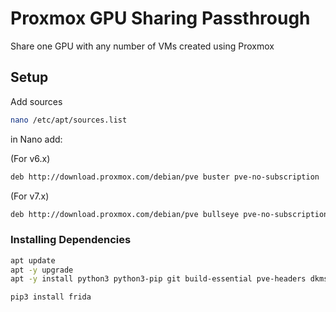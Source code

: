# Proxmox GPU Sharing Passthrough

Share one GPU with any number of VMs created using Proxmox

## Setup

Add sources

```bash
nano /etc/apt/sources.list
```

in Nano add:

(For v6.x)

```bash
deb http://download.proxmox.com/debian/pve buster pve-no-subscription
```

(For v7.x)

```bash
deb http://download.proxmox.com/debian/pve bullseye pve-no-subscription
```

### Installing Dependencies

```bash
apt update
apt -y upgrade
apt -y install python3 python3-pip git build-essential pve-headers dkms jq

pip3 install frida
```
